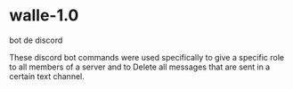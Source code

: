 # walle-1.0
bot de discord


These discord bot commands were used specifically to give
a specific role to all members of a server and to Delete 
all messages that are sent in a certain text channel.
